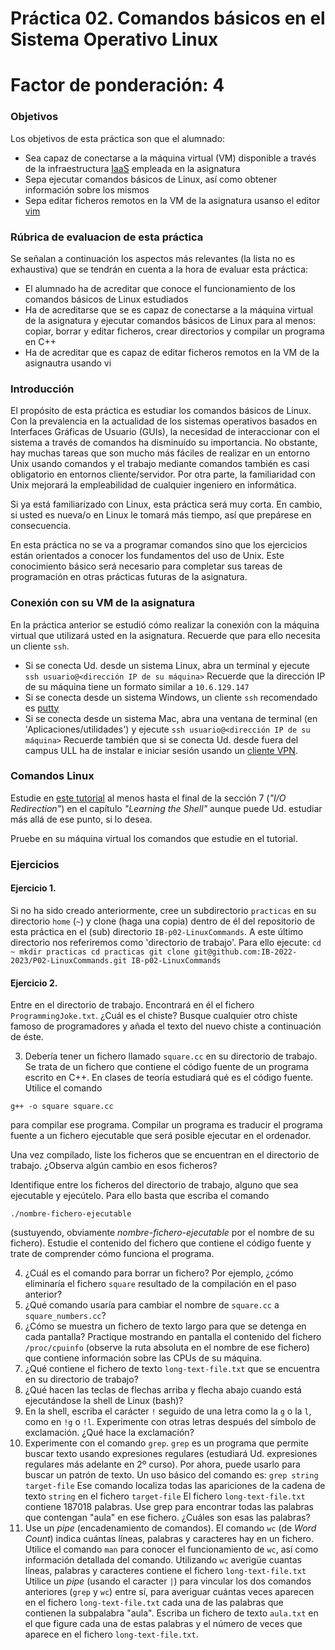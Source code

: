 # Práctica 02. Comandos básicos en el Sistema Operativo Linux

# Factor de ponderación: 4

### Objetivos
Los objetivos de esta práctica son que el alumnado:
* Sea capaz de conectarse a la máquina virtual (VM) disponible a través de la infraestructura [IaaS](https://es.wikipedia.org/wiki/Infraestructura_como_servicio_(IaaS)) empleada en la asignatura
* Sepa ejecutar comandos básicos de Linux, así como obtener información sobre los mismos
* Sepa editar ficheros remotos en la VM de la asignatura usanso el editor [vim](https://missing.csail.mit.edu/2020/editors/)

### Rúbrica de evaluacion de esta práctica

Se señalan a continuación los aspectos más relevantes (la lista no es exhaustiva) que se tendrán en cuenta a la hora de evaluar esta práctica:
* El alumnado ha de acreditar que conoce el funcionamiento de los comandos básicos de Linux estudiados
* Ha de acreditarse que se es capaz de conectarse a la máquina virtual de la asignatura y ejecutar comandos básicos de Linux para al menos: copiar, borrar y editar ficheros, crear directorios y compilar un programa en C++
* Ha de acreditar que es capaz de editar ficheros remotos en la VM de la asignautra usando vi

### Introducción

El propósito de esta práctica es estudiar los comandos básicos de Linux. Con la prevalencia en la actualidad de los sistemas operativos basados en Interfaces Gráficas de Usuario (GUIs), la necesidad de interaccionar con el sistema a través de comandos ha disminuído su importancia. No obstante, hay muchas tareas que son mucho más fáciles de realizar en un entorno Unix usando comandos y el trabajo mediante comandos también es casi obligatorio en entornos cliente/servidor. Por otra parte, la familiaridad con Unix mejorará la empleabilidad de cualquier ingeniero en informática.

Si ya está familiarizado con Linux, esta práctica será muy corta. En cambio, si usted es nueva/o en Linux le tomará más tiempo, así que prepárese en consecuencia.

En esta práctica no se va a programar comandos sino que los ejercicios están orientados a conocer los fundamentos del uso de Unix. Este conocimiento básico será necesario para completar sus tareas de programación en otras prácticas futuras de la asignatura.

### Conexión con su VM de la asignatura

En la práctica anterior se estudió cómo realizar la conexión con la máquina virtual que utilizará usted en la asignatura. Recuerde que para ello necesita un cliente `ssh`.
* Si se conecta Ud. desde un sistema Linux, abra un terminal y ejecute
`ssh usuario@<dirección IP de su máquina>`
Recuerde que la dirección IP de su máquina tiene un formato similar a `10.6.129.147`
* Si se conecta desde un sistema Windows, un cliente `ssh` recomendado es [putty](https://www.chiark.greenend.org.uk/~sgtatham/putty/latest.html)
* Si se conecta desde un sistema Mac, abra una ventana de terminal (en 'Aplicaciones/utilidades') y ejecute
`ssh usuario@<dirección IP de su máquina>`
Recuerde también que si se conecta Ud. desde fuera del campus ULL ha de instalar e iniciar sesión usando un [cliente VPN](https://www.ull.es/servicios/stic/2016/05/10/servicio-de-vpn-de-la-ull/).

### Comandos Linux

Estudie en [este tutorial](http://linuxcommand.org/index.php) al menos hasta el final de la sección 7
(*"I/O Redirection"*) en el capítulo *"Learning the Shell"* aunque puede Ud. estudiar más allá de ese punto, si lo desea.

Pruebe en su máquina virtual los comandos que estudie en el tutorial.

### Ejercicios

#### Ejercicio 1. 
Si no ha sido creado anteriormente, cree un subdirectorio `practicas` en su directorio `home` (`~`) y clone (haga una copia) 
dentro de él del repositorio de esta práctica en el (sub) directorio `IB-p02-LinuxCommands`. 
A este último directorio nos referiremos como 'directorio de trabajo'. Para ello ejecute:
    ```
    cd ~
    mkdir practicas
    cd practicas
    git clone git@github.com:IB-2022-2023/P02-LinuxCommands.git IB-p02-LinuxCommands
    ```

#### Ejercicio 2. 
Entre en el directorio de trabajo. 
Encontrará en él el fichero `ProgrammingJoke.txt`. ¿Cuál es el chiste? Busque cualquier otro chiste famoso de programadores y añada el texto del nuevo chiste a continuación de éste.

3. Debería tener un fichero llamado `square.cc` en su directorio de trabajo.
Se trata de un fichero que contiene el código fuente de un programa escrito en C++.
En clases de teoría estudiará qué es el código fuente.
Utilice el comando

`g++ -o square square.cc`

para compilar ese programa.
Compilar un programa es traducir el programa fuente a un fichero ejecutable que será posible ejecutar en el
ordenador.

Una vez compilado, liste los ficheros que se encuentran en el directorio de trabajo. 
¿Observa algún cambio en esos ficheros?

Identifique entre los ficheros del directorio de trabajo, alguno que sea ejecutable y ejecútelo.
Para ello basta que escriba el comando

`./nombre-fichero-ejecutable`

(sustuyendo, obviamente *nombre-fichero-ejecutable* por el nombre de su fichero).
Estudie el contenido del fichero que contiene el código fuente y trate de comprender cómo funciona el
programa.

4. ¿Cuál es el comando para borrar un fichero? Por ejemplo, ¿cómo eliminaría el fichero `square` resultado de la compilación en el paso anterior?
5. ¿Qué comando usaría para cambiar el nombre de `square.cc` a `square_numbers.cc`?
6. ¿Cómo se muestra un fichero de texto largo para que se detenga en cada pantalla?
  Practique mostrando en pantalla el contenido del fichero `/proc/cpuinfo` (observe la ruta absoluta en el nombre de ese fichero) que contiene información sobre las CPUs de su máquina.
7. ¿Qué contiene el fichero de texto `long-text-file.txt` que se encuentra en su directorio de trabajo?
8. ¿Qué hacen las teclas de flechas arriba y flecha abajo cuando está ejecutándose la shell de Linux (bash)?
9. En la shell, escriba el carácter `!` seguido de una letra como la `g` o la `l`, como en `!g` o `!l`.
Experimente con otras letras después del símbolo de exclamación. ¿Qué hace la exclamación?
10. Experimente con el comando `grep`. `grep` es un programa que permite buscar texto usando expresiones regulares (estudiará Ud. expresiones regulares más adelante en 2º curso). Por ahora, puede usarlo para buscar un patrón de texto. Un uso básico del comando es:
  `grep string target-file`
  Ese comando localiza todas las apariciones de la cadena de texto `string` en el fichero `target-file` El fichero `long-text-file.txt` contiene 187018 palabras. Use grep para encontrar todas las palabras que contengan "aula" en ese fichero. ¿Cuáles son esas las palabras?
11. Use un *pipe* (encadenamiento de comandos). El comando `wc` (de *Word Count*) indica cuántas líneas, palabras y caracteres hay en un fichero. Utilice el comando `man` para conocer el funcionamiento de `wc`, así como información detallada del comando. Utilizando `wc` averigüe cuantas líneas, palabras y caracteres contiene el fichero `long-text-file.txt`
  Utilice un *pipe* (usando el caracter `|`) para vincular los dos comandos anteriores (`grep` y `wc`) entre sí, para averiguar cuántas veces aparecen en el fichero `long-text-file.txt` cada una de las palabras que contienen la subpalabra "aula". Escriba un fichero de texto `aula.txt` en el que figure cada una de estas palabras y el número de veces que aparece en el fichero `long-text-file.txt`.
